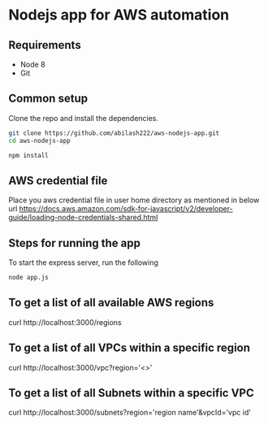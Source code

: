 Nodejs app for AWS automation
=================

## Requirements

* Node 8
* Git
 

## Common setup

Clone the repo and install the dependencies.

```bash
git clone https://github.com/abilash222/aws-nodejs-app.git
cd aws-nodejs-app
```

```bash
npm install
```
## AWS credential file
Place you aws credential file in user home directory as mentioned in below url
https://docs.aws.amazon.com/sdk-for-javascript/v2/developer-guide/loading-node-credentials-shared.html

## Steps for running the app

To start the express server, run the following

```bash
node app.js
```
## To get a list of all available AWS regions

curl http://localhost:3000/regions

## To get a list of all VPCs within a specific region

curl http://localhost:3000/vpc?region='<<region name>>'

## To get a list of all Subnets within a specific VPC

curl http://localhost:3000/subnets?region='region name'&vpcId='vpc id'
